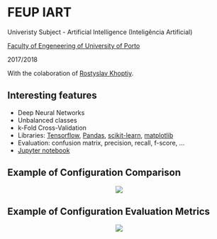 # FEUP IART

Univeristy Subject - Artificial Intelligence (Inteligência Artificial)

[Faculty of Engeneering of University of Porto](https://sigarra.up.pt/feup/en/WEB_PAGE.INICIAL)

2017/2018

With the colaboration of [Rostyslav Khoptiy](https://github.com/Ross65536).

## Interesting features
 - Deep Neural Networks
 - Unbalanced classes
 - k-Fold Cross-Validation
 - Libraries: [Tensorflow](https://www.tensorflow.org/), [Pandas](https://pandas.pydata.org/), [scikit-learn](http://scikit-learn.org), [matplotlib](https://matplotlib.org/)
 - Evaluation: confusion matrix, precision, recall, f-score, ...
 - [Jupyter notebook](Anuran%20Classification.ipynb)

## Example of Configuration Comparison
<p align="center"><img src="https://github.com/msramalho/feup-iart/blob/master/report_material/images/experiments/kfold_80.png?raw=true"/></p>

## Example of Configuration Evaluation Metrics
<p align="center"><img src="https://github.com/msramalho/feup-iart/blob/master/report_material/images/experiments/table-relu-100-80%25-1500steps.png?raw=true"/></p>
